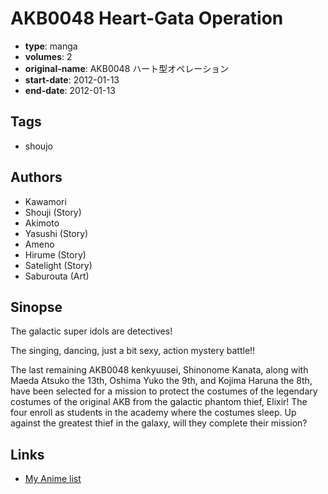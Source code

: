 # AKB0048 Heart-Gata Operation

-   **type**: manga
-   **volumes**: 2
-   **original-name**: AKB0048 ハート型オペレーション
-   **start-date**: 2012-01-13
-   **end-date**: 2012-01-13

## Tags

-   shoujo

## Authors

-   Kawamori
-   Shouji (Story)
-   Akimoto
-   Yasushi (Story)
-   Ameno
-   Hirume (Story)
-   Satelight (Story)
-   Saburouta (Art)

## Sinopse

The galactic super idols are detectives!

The singing, dancing, just a bit sexy, action mystery battle!!

The last remaining AKB0048 kenkyuusei, Shinonome Kanata, along with Maeda Atsuko the 13th, Oshima Yuko the 9th, and Kojima Haruna the 8th, have been selected for a mission to protect the costumes of the legendary costumes of the original AKB from the galactic phantom thief, Elixir! The four enroll as students in the academy where the costumes sleep. Up against the greatest thief in the galaxy, will they complete their mission?

## Links

-   [My Anime list](https://myanimelist.net/manga/38047/AKB0048_Heart-Gata_Operation)
